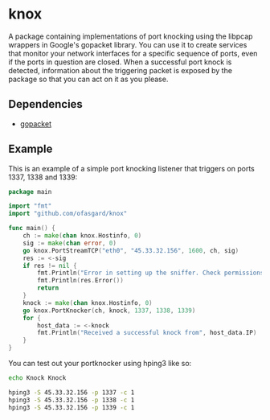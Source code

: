 # knox

A package containing implementations of port knocking using the libpcap wrappers in Google's gopacket library. You can use it to create services that monitor your network interfaces for a specific sequence of ports, even if the ports in question are closed. When a successful port knock is detected, information about the triggering packet is exposed by the package so that you can act on it as you please.

## Dependencies

- [gopacket](https://github.com/google/gopacket)

## Example

This is an example of a simple port knocking listener that triggers on ports 1337, 1338 and 1339:

```go
package main

import "fmt"
import "github.com/ofasgard/knox"

func main() {
	ch := make(chan knox.Hostinfo, 0)
	sig := make(chan error, 0)
	go knox.PortStreamTCP("eth0", "45.33.32.156", 1600, ch, sig)
	res := <-sig
	if res != nil {
		fmt.Println("Error in setting up the sniffer. Check permissions, interface name, IP?")
		fmt.Println(res.Error())
		return
	}
	knock := make(chan knox.Hostinfo, 0)
	go knox.PortKnocker(ch, knock, 1337, 1338, 1339)
	for {
		host_data := <-knock
		fmt.Println("Received a successful knock from", host_data.IP)
	}
}
```

You can test out your portknocker using hping3 like so:

```sh
echo Knock Knock

hping3 -S 45.33.32.156 -p 1337 -c 1 
hping3 -S 45.33.32.156 -p 1338 -c 1 
hping3 -S 45.33.32.156 -p 1339 -c 1 

```
